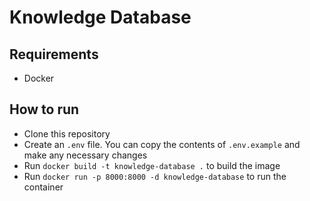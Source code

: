 # Knowledge Database

## Requirements

- Docker

## How to run

- Clone this repository
- Create an `.env` file. You can copy the contents of `.env.example` and make any necessary changes
- Run `docker build -t knowledge-database .` to build the image
- Run `docker run -p 8000:8000 -d knowledge-database` to run the container
